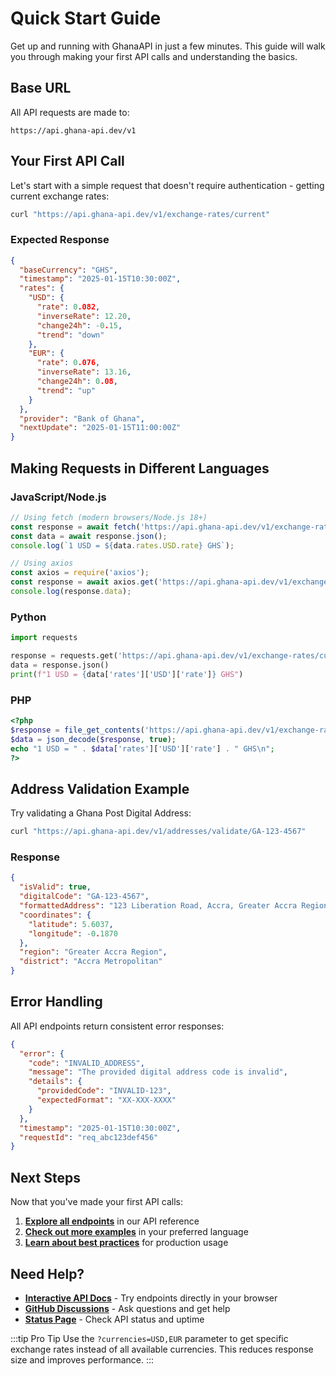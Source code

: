 # Quick Start Guide

Get up and running with GhanaAPI in just a few minutes. This guide will walk you through making your first API calls and understanding the basics.

## Base URL

All API requests are made to:

```
https://api.ghana-api.dev/v1
```

## Your First API Call

Let's start with a simple request that doesn't require authentication - getting current exchange rates:

```bash
curl "https://api.ghana-api.dev/v1/exchange-rates/current"
```

### Expected Response

```json
{
  "baseCurrency": "GHS",
  "timestamp": "2025-01-15T10:30:00Z",
  "rates": {
    "USD": {
      "rate": 0.082,
      "inverseRate": 12.20,
      "change24h": -0.15,
      "trend": "down"
    },
    "EUR": {
      "rate": 0.076,
      "inverseRate": 13.16,
      "change24h": 0.08,
      "trend": "up"
    }
  },
  "provider": "Bank of Ghana",
  "nextUpdate": "2025-01-15T11:00:00Z"
}
```

## Making Requests in Different Languages

### JavaScript/Node.js

```javascript
// Using fetch (modern browsers/Node.js 18+)
const response = await fetch('https://api.ghana-api.dev/v1/exchange-rates/current?currencies=USD');
const data = await response.json();
console.log(`1 USD = ${data.rates.USD.rate} GHS`);

// Using axios
const axios = require('axios');
const response = await axios.get('https://api.ghana-api.dev/v1/exchange-rates/current?currencies=USD');
console.log(response.data);
```

### Python

```python
import requests

response = requests.get('https://api.ghana-api.dev/v1/exchange-rates/current?currencies=USD')
data = response.json()
print(f"1 USD = {data['rates']['USD']['rate']} GHS")
```

### PHP

```php
<?php
$response = file_get_contents('https://api.ghana-api.dev/v1/exchange-rates/current?currencies=USD');
$data = json_decode($response, true);
echo "1 USD = " . $data['rates']['USD']['rate'] . " GHS\n";
?>
```

## Address Validation Example

Try validating a Ghana Post Digital Address:

```bash
curl "https://api.ghana-api.dev/v1/addresses/validate/GA-123-4567"
```

### Response

```json
{
  "isValid": true,
  "digitalCode": "GA-123-4567",
  "formattedAddress": "123 Liberation Road, Accra, Greater Accra Region",
  "coordinates": {
    "latitude": 5.6037,
    "longitude": -0.1870
  },
  "region": "Greater Accra Region",
  "district": "Accra Metropolitan"
}
```

## Error Handling

All API endpoints return consistent error responses:

```json
{
  "error": {
    "code": "INVALID_ADDRESS",
    "message": "The provided digital address code is invalid",
    "details": {
      "providedCode": "INVALID-123",
      "expectedFormat": "XX-XXX-XXXX"
    }
  },
  "timestamp": "2025-01-15T10:30:00Z",
  "requestId": "req_abc123def456"
}
```

## Next Steps

Now that you've made your first API calls:

1. **[Explore all endpoints](../api/addresses/validate)** in our API reference
2. **[Check out more examples](../examples/javascript)** in your preferred language
3. **[Learn about best practices](./error-handling)** for production usage

## Need Help?

- **[Interactive API Docs](https://api.ghana-api.dev/docs)** - Try endpoints directly in your browser
- **[GitHub Discussions](https://github.com/teebhagg/GhanaAPI/discussions)** - Ask questions and get help
- **[Status Page](https://status.ghana-api.dev)** - Check API status and uptime

:::tip Pro Tip
Use the `?currencies=USD,EUR` parameter to get specific exchange rates instead of all available currencies. This reduces response size and improves performance.
:::